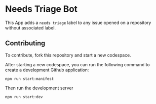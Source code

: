 # Needs Triage Bot

This App adds a `needs triage` label to any issue opened on a repository without associated label.

## Contributing

To contribute, fork this repository and start a new codespace.

After starting a new codespace, you can run the following command to create a development Github application:

```
npm run start:manifest
```

Then run the development server

```
npm run start:dev
```